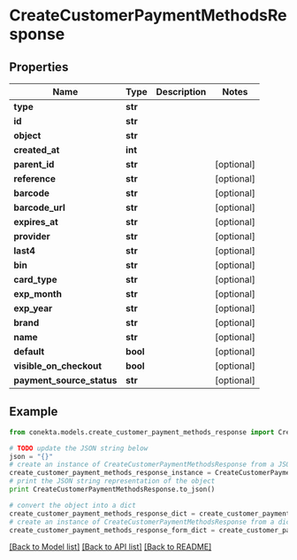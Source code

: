 # CreateCustomerPaymentMethodsResponse


## Properties
Name | Type | Description | Notes
------------ | ------------- | ------------- | -------------
**type** | **str** |  | 
**id** | **str** |  | 
**object** | **str** |  | 
**created_at** | **int** |  | 
**parent_id** | **str** |  | [optional] 
**reference** | **str** |  | [optional] 
**barcode** | **str** |  | [optional] 
**barcode_url** | **str** |  | [optional] 
**expires_at** | **str** |  | [optional] 
**provider** | **str** |  | [optional] 
**last4** | **str** |  | [optional] 
**bin** | **str** |  | [optional] 
**card_type** | **str** |  | [optional] 
**exp_month** | **str** |  | [optional] 
**exp_year** | **str** |  | [optional] 
**brand** | **str** |  | [optional] 
**name** | **str** |  | [optional] 
**default** | **bool** |  | [optional] 
**visible_on_checkout** | **bool** |  | [optional] 
**payment_source_status** | **str** |  | [optional] 

## Example

```python
from conekta.models.create_customer_payment_methods_response import CreateCustomerPaymentMethodsResponse

# TODO update the JSON string below
json = "{}"
# create an instance of CreateCustomerPaymentMethodsResponse from a JSON string
create_customer_payment_methods_response_instance = CreateCustomerPaymentMethodsResponse.from_json(json)
# print the JSON string representation of the object
print CreateCustomerPaymentMethodsResponse.to_json()

# convert the object into a dict
create_customer_payment_methods_response_dict = create_customer_payment_methods_response_instance.to_dict()
# create an instance of CreateCustomerPaymentMethodsResponse from a dict
create_customer_payment_methods_response_form_dict = create_customer_payment_methods_response.from_dict(create_customer_payment_methods_response_dict)
```
[[Back to Model list]](../README.md#documentation-for-models) [[Back to API list]](../README.md#documentation-for-api-endpoints) [[Back to README]](../README.md)


